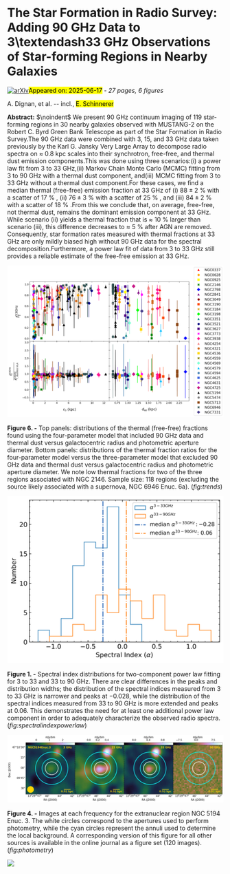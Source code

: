 <div class="macros" style="visibility:hidden;">
$\newcommand{\ensuremath}{}$
$\newcommand{\xspace}{}$
$\newcommand{\object}[1]{\texttt{#1}}$
$\newcommand{\farcs}{{.}''}$
$\newcommand{\farcm}{{.}'}$
$\newcommand{\arcsec}{''}$
$\newcommand{\arcmin}{'}$
$\newcommand{\ion}[2]{#1#2}$
$\newcommand{\textsc}[1]{\textrm{#1}}$
$\newcommand{\hl}[1]{\textrm{#1}}$
$\newcommand{\footnote}[1]{}$
$\newcommand{\NRAO}{\affiliation{National Radio Astronomy Observatory, 520 Edgemont Road, Charlottesville, VA 22903, USA}}$
$\newcommand{\UVa}{\affiliation{Department of Astronomy, University of Virginia, Charlottesville, VA 22904}}$</div>



<div id="title">

# The Star Formation in Radio Survey: Adding 90 GHz Data to 3\textendash33 GHz Observations of Star-forming Regions in Nearby Galaxies

</div>
<div id="comments">

[![arXiv](https://img.shields.io/badge/arXiv-2506.12136-b31b1b.svg)](https://arxiv.org/abs/2506.12136)<mark>Appeared on: 2025-06-17</mark> -  _27 pages, 6 figures_

</div>
<div id="authors">

A. Dignan, et al. -- incl., <mark>E. Schinnerer</mark>

</div>
<div id="abstract">

**Abstract:** $\noindent$ We present 90 GHz continuum imaging of 119 star-forming regions in 30 nearby galaxies observed with MUSTANG-2 on the Robert C. Byrd Green Bank Telescope as part of the Star Formation in Radio Survey.The 90 GHz data were combined with 3, 15, and 33 GHz data taken previously by the Karl G. Jansky Very Large Array to decompose radio spectra on $\approx$ 0.8 kpc scales into their synchrotron, free-free, and thermal dust emission components.This was done using three scenarios:(i) a power law fit from 3 to 33 GHz,(ii) Markov Chain Monte Carlo (MCMC) fitting from 3 to 90 GHz with a thermal dust component, and(iii) MCMC fitting from 3 to 33 GHz without a thermal dust component.For these cases, we find a median thermal (free-free) emission fraction at 33 GHz of (i) $88 \pm 2$ \% with a scatter of 17 \% , (ii) $76\pm 3$ \% with a scatter of 25 \% , and (iii) $84\pm 2$ \% with a scatter of 18 \% .From this we conclude that, on average, free-free, not thermal dust, remains the dominant emission component at 33 GHz. While scenario (ii) yields a thermal fraction that is $\approx$ 10 \% larger than scenario (iii), this difference decreases to $\approx$ 5 \% after AGN are removed. Consequently, star formation rates measured with thermal fractions at 33 GHz are only mildly biased high without 90 GHz data for the spectral decomposition.Furthermore, a power law fit of data from 3 to 33 GHz still provides a reliable estimate of the free-free emission at 33 GHz.

</div>

<div id="div_fig1">

<img src="tmp_2506.12136/./trends.png" alt="Fig6" width="100%"/>

**Figure 6. -** Top panels: distributions of the thermal (free-free) fractions found using the four-parameter model that included 90 GHz data and thermal dust versus galactocentric radius and photometric aperture diameter. Bottom panels: distributions of the thermal fraction ratios for the four-parameter model versus the three-parameter model that excluded 90 GHz data and thermal dust versus galactocentric radius and photometric aperture diameter. We note low thermal fractions for two of the three regions associated with NGC 2146. Sample size: 118 regions (excluding the source likely associated with a supernova, NGC 6946 Enuc. 6a). (*fig:trends*)

</div>
<div id="div_fig2">

<img src="tmp_2506.12136/./spectralindexhist_powerlaw.png" alt="Fig1" width="100%"/>

**Figure 1. -** Spectral index distributions for two-component power law fitting for 3 to 33 and 33 to 90 GHz. There are clear differences in the peaks and distribution widths; the distribution of the spectral indices measured from 3 to 33 GHz is narrower and peaks at $-0.028$, while the distribution of the spectral indices measured from 33 to 90 GHz is more extended and peaks at 0.06. This demonstrates the need for at least one additional power law component in order to adequately characterize the observed radio spectra. (*fig:spectralindexpowerlaw*)

</div>
<div id="div_fig3">

<img src="tmp_2506.12136/./f1_1.png" alt="Fig4" width="100%"/>

**Figure 4. -** Images at each frequency for the extranuclear region NGC 5194 Enuc. 3. The white circles correspond to the apertures used to perform photometry, while the cyan circles represent the annuli used to determine the local background. A corresponding version of this figure for all other sources is available in the online journal as a figure set (120 images). (*fig:photometry*)

</div><div id="qrcode"><img src=https://api.qrserver.com/v1/create-qr-code/?size=100x100&data="https://arxiv.org/abs/2506.12136"></div>